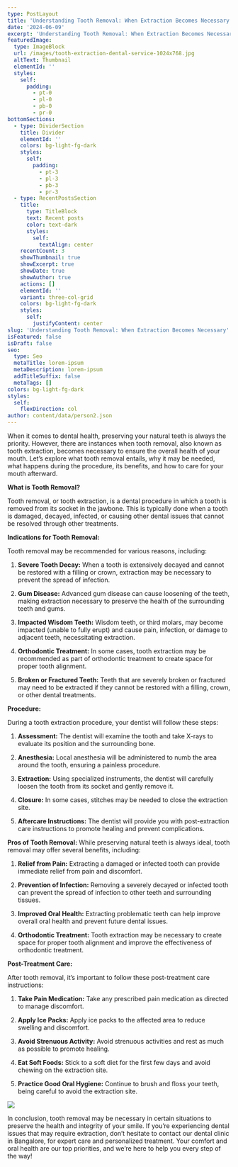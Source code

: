 ```yaml
---
type: PostLayout
title: 'Understanding Tooth Removal: When Extraction Becomes Necessary'
date: '2024-06-09'
excerpt: 'Understanding Tooth Removal: When Extraction Becomes Necessary'
featuredImage:
  type: ImageBlock
  url: /images/tooth-extraction-dental-service-1024x768.jpg
  altText: Thumbnail
  elementId: ''
  styles:
    self:
      padding:
        - pt-0
        - pl-0
        - pb-0
        - pr-0
bottomSections:
  - type: DividerSection
    title: Divider
    elementId: ''
    colors: bg-light-fg-dark
    styles:
      self:
        padding:
          - pt-3
          - pl-3
          - pb-3
          - pr-3
  - type: RecentPostsSection
    title:
      type: TitleBlock
      text: Recent posts
      color: text-dark
      styles:
        self:
          textAlign: center
    recentCount: 3
    showThumbnail: true
    showExcerpt: true
    showDate: true
    showAuthor: true
    actions: []
    elementId: ''
    variant: three-col-grid
    colors: bg-light-fg-dark
    styles:
      self:
        justifyContent: center
slug: 'Understanding Tooth Removal: When Extraction Becomes Necessary'
isFeatured: false
isDraft: false
seo:
  type: Seo
  metaTitle: lorem-ipsum
  metaDescription: lorem-ipsum
  addTitleSuffix: false
  metaTags: []
colors: bg-light-fg-dark
styles:
  self:
    flexDirection: col
author: content/data/person2.json
---
```

When it comes to dental health, preserving your natural teeth is always the priority. However, there are instances when tooth removal, also known as tooth extraction, becomes necessary to ensure the overall health of your mouth. Let’s explore what tooth removal entails, why it may be needed, what happens during the procedure, its benefits, and how to care for your mouth afterward.

**What is Tooth Removal?**

Tooth removal, or tooth extraction, is a dental procedure in which a tooth is removed from its socket in the jawbone. This is typically done when a tooth is damaged, decayed, infected, or causing other dental issues that cannot be resolved through other treatments.

**Indications for Tooth Removal:**

Tooth removal may be recommended for various reasons, including:

1.  **Severe Tooth Decay:** When a tooth is extensively decayed and cannot be restored with a filling or crown, extraction may be necessary to prevent the spread of infection.

2.  **Gum Disease:** Advanced gum disease can cause loosening of the teeth, making extraction necessary to preserve the health of the surrounding teeth and gums.

3.  **Impacted Wisdom Teeth:** Wisdom teeth, or third molars, may become impacted (unable to fully erupt) and cause pain, infection, or damage to adjacent teeth, necessitating extraction.

4.  **Orthodontic Treatment:** In some cases, tooth extraction may be recommended as part of orthodontic treatment to create space for proper tooth alignment.

5.  **Broken or Fractured Teeth:** Teeth that are severely broken or fractured may need to be extracted if they cannot be restored with a filling, crown, or other dental treatments.

**Procedure:**

During a tooth extraction procedure, your dentist will follow these steps:

1.  **Assessment:** The dentist will examine the tooth and take X-rays to evaluate its position and the surrounding bone.

2.  **Anesthesia:** Local anesthesia will be administered to numb the area around the tooth, ensuring a painless procedure.

3.  **Extraction:** Using specialized instruments, the dentist will carefully loosen the tooth from its socket and gently remove it.

4.  **Closure:** In some cases, stitches may be needed to close the extraction site.

5.  **Aftercare Instructions:** The dentist will provide you with post-extraction care instructions to promote healing and prevent complications.

**Pros of Tooth Removal:** While preserving natural teeth is always ideal, tooth removal may offer several benefits, including:

1.  **Relief from Pain:** Extracting a damaged or infected tooth can provide immediate relief from pain and discomfort.

2.  **Prevention of Infection:** Removing a severely decayed or infected tooth can prevent the spread of infection to other teeth and surrounding tissues.

3.  **Improved Oral Health:** Extracting problematic teeth can help improve overall oral health and prevent future dental issues.

4.  **Orthodontic Treatment:** Tooth extraction may be necessary to create space for proper tooth alignment and improve the effectiveness of orthodontic treatment.

**Post-Treatment Care:**

After tooth removal, it’s important to follow these post-treatment care instructions:

1.  **Take Pain Medication:** Take any prescribed pain medication as directed to manage discomfort.

2.  **Apply Ice Packs:** Apply ice packs to the affected area to reduce swelling and discomfort.

3.  **Avoid Strenuous Activity:** Avoid strenuous activities and rest as much as possible to promote healing.

4.  **Eat Soft Foods:** Stick to a soft diet for the first few days and avoid chewing on the extraction site.

5.  **Practice Good Oral Hygiene:** Continue to brush and floss your teeth, being careful to avoid the extraction site.

![](/images/WhatsApp%20Image%202024-06-09%20at%2014.57.39.jpeg)

In conclusion, tooth removal may be necessary in certain situations to preserve the health and integrity of your smile. If you’re experiencing dental issues that may require extraction, don’t hesitate to contact our dental clinic in Bangalore, for expert care and personalized treatment. Your comfort and oral health are our top priorities, and we’re here to help you every step of the way!
